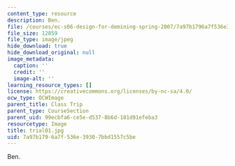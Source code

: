 ```yaml
---
content_type: resource
description: Ben.
file: /courses/ec-s06-design-for-demining-spring-2007/7a97b1796a7f536e39307bbd1557c5be_trial01.jpg
file_size: 12859
file_type: image/jpeg
hide_download: true
hide_download_original: null
image_metadata:
  caption: ''
  credit: ''
  image-alt: ''
learning_resource_types: []
license: https://creativecommons.org/licenses/by-nc-sa/4.0/
ocw_type: OCWImage
parent_title: Class Trip
parent_type: CourseSection
parent_uid: 99ecbfa6-ce5e-d537-8b6d-181d91efeba3
resourcetype: Image
title: trial01.jpg
uid: 7a97b179-6a7f-536e-3930-7bbd1557c5be
---
```

Ben.